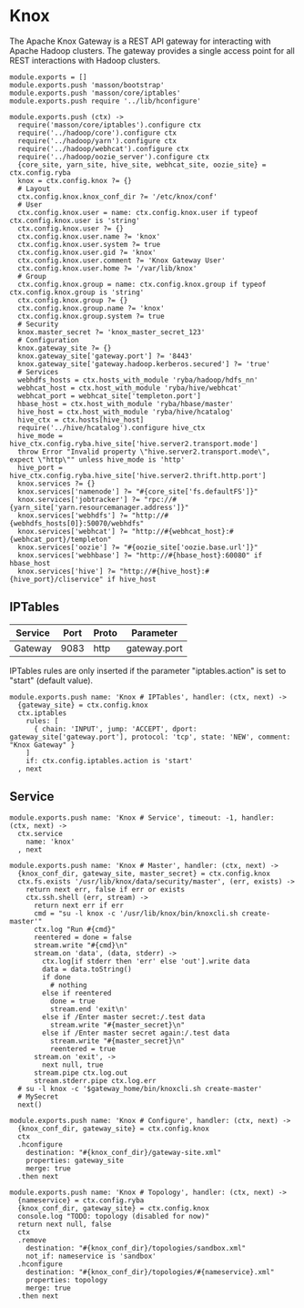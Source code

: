 
# Knox

The Apache Knox Gateway is a REST API gateway for interacting with Apache Hadoop
clusters. The gateway provides a single access point for all REST interactions
with Hadoop clusters.

    module.exports = []
    module.exports.push 'masson/bootstrap'
    module.exports.push 'masson/core/iptables'
    module.exports.push require '../lib/hconfigure'

    module.exports.push (ctx) ->
      require('masson/core/iptables').configure ctx
      require('../hadoop/core').configure ctx
      require('../hadoop/yarn').configure ctx
      require('../hadoop/webhcat').configure ctx
      require('../hadoop/oozie_server').configure ctx
      {core_site, yarn_site, hive_site, webhcat_site, oozie_site} = ctx.config.ryba
      knox = ctx.config.knox ?= {}
      # Layout
      ctx.config.knox.knox_conf_dir ?= '/etc/knox/conf'
      # User
      ctx.config.knox.user = name: ctx.config.knox.user if typeof ctx.config.knox.user is 'string'
      ctx.config.knox.user ?= {}
      ctx.config.knox.user.name ?= 'knox'
      ctx.config.knox.user.system ?= true
      ctx.config.knox.user.gid ?= 'knox'
      ctx.config.knox.user.comment ?= 'Knox Gateway User'
      ctx.config.knox.user.home ?= '/var/lib/knox'
      # Group
      ctx.config.knox.group = name: ctx.config.knox.group if typeof ctx.config.knox.group is 'string'
      ctx.config.knox.group ?= {}
      ctx.config.knox.group.name ?= 'knox'
      ctx.config.knox.group.system ?= true
      # Security
      knox.master_secret ?= 'knox_master_secret_123'
      # Configuration
      knox.gateway_site ?= {}
      knox.gateway_site['gateway.port'] ?= '8443'
      knox.gateway_site['gateway.hadoop.kerberos.secured'] ?= 'true'
      # Services
      webhdfs_hosts = ctx.hosts_with_module 'ryba/hadoop/hdfs_nn'
      webhcat_host = ctx.host_with_module 'ryba/hive/webhcat'
      webhcat_port = webhcat_site['templeton.port']
      hbase_host = ctx.host_with_module 'ryba/hbase/master'
      hive_host = ctx.host_with_module 'ryba/hive/hcatalog'
      hive_ctx = ctx.hosts[hive_host]
      require('../hive/hcatalog').configure hive_ctx
      hive_mode = hive_ctx.config.ryba.hive_site['hive.server2.transport.mode']
      throw Error "Invalid property \"hive.server2.transport.mode\", expect \"http\"" unless hive_mode is 'http'
      hive_port = hive_ctx.config.ryba.hive_site['hive.server2.thrift.http.port']
      knox.services ?= {}
      knox.services['namenode'] ?= "#{core_site['fs.defaultFS']}"
      knox.services['jobtracker'] ?= "rpc://#{yarn_site['yarn.resourcemanager.address']}"
      knox.services['webhdfs'] ?= "http://#{webhdfs_hosts[0]}:50070/webhdfs"
      knox.services['webhcat'] ?= "http://#{webhcat_host}:#{webhcat_port}/templeton"
      knox.services['oozie'] ?= "#{oozie_site['oozie.base.url']}"
      knox.services['webhbase'] ?= "http://#{hbase_host}:60080" if hbase_host
      knox.services['hive'] ?= "http://#{hive_host}:#{hive_port}/cliservice" if hive_host


## IPTables

| Service        | Port  | Proto | Parameter       |
|----------------|-------|-------|-----------------|
| Gateway        | 9083  | http  | gateway.port    |


IPTables rules are only inserted if the parameter "iptables.action" is set to 
"start" (default value).

    module.exports.push name: 'Knox # IPTables', handler: (ctx, next) ->
      {gateway_site} = ctx.config.knox
      ctx.iptables
        rules: [
          { chain: 'INPUT', jump: 'ACCEPT', dport: gateway_site['gateway.port'], protocol: 'tcp', state: 'NEW', comment: "Knox Gateway" }
        ]
        if: ctx.config.iptables.action is 'start'
      , next

## Service

    module.exports.push name: 'Knox # Service', timeout: -1, handler: (ctx, next) ->
      ctx.service
        name: 'knox'
      , next

    module.exports.push name: 'Knox # Master', handler: (ctx, next) ->
      {knox_conf_dir, gateway_site, master_secret} = ctx.config.knox
      ctx.fs.exists '/usr/lib/knox/data/security/master', (err, exists) ->
        return next err, false if err or exists
        ctx.ssh.shell (err, stream) ->
          return next err if err
          cmd = "su -l knox -c '/usr/lib/knox/bin/knoxcli.sh create-master'"
          ctx.log "Run #{cmd}"
          reentered = done = false
          stream.write "#{cmd}\n"
          stream.on 'data', (data, stderr) ->
            ctx.log[if stderr then 'err' else 'out'].write data
            data = data.toString()
            if done
              # nothing
            else if reentered
              done = true
              stream.end 'exit\n'
            else if /Enter master secret:/.test data
              stream.write "#{master_secret}\n"
            else if /Enter master secret again:/.test data
              stream.write "#{master_secret}\n"
              reentered = true
          stream.on 'exit', ->
            next null, true
          stream.pipe ctx.log.out
          stream.stderr.pipe ctx.log.err
      # su -l knox -c '$gateway_home/bin/knoxcli.sh create-master'
      # MySecret
      next()

    module.exports.push name: 'Knox # Configure', handler: (ctx, next) ->
      {knox_conf_dir, gateway_site} = ctx.config.knox
      ctx
      .hconfigure
        destination: "#{knox_conf_dir}/gateway-site.xml"
        properties: gateway_site
        merge: true
      .then next

    module.exports.push name: 'Knox # Topology', handler: (ctx, next) ->
      {nameservice} = ctx.config.ryba
      {knox_conf_dir, gateway_site} = ctx.config.knox
      console.log "TODO: topology (disabled for now)"
      return next null, false
      ctx
      .remove
        destination: "#{knox_conf_dir}/topologies/sandbox.xml"
        not_if: nameservice is 'sandbox'
      .hconfigure
        destination: "#{knox_conf_dir}/topologies/#{nameservice}.xml"
        properties: topology
        merge: true
      .then next




